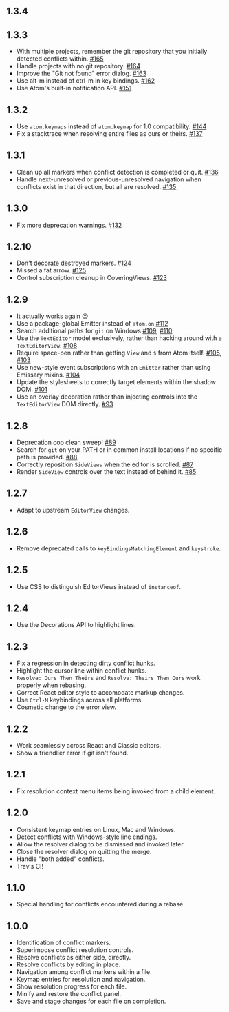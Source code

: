 ## 1.3.4

## 1.3.3

- With multiple projects, remember the git repository that you initially detected conflicts within. [#165](https://github.com/smashwilson/merge-conflicts/pull/165)
- Handle projects with no git repository. [#164](https://github.com/smashwilson/merge-conflicts/pull/164)
- Improve the "Git not found" error dialog. [#163](https://github.com/smashwilson/merge-conflicts/pull/163)
- Use alt-m instead of ctrl-m in key bindings. [#162](https://github.com/smashwilson/merge-conflicts/pull/162)
- Use Atom's built-in notification API. [#151](https://github.com/smashwilson/merge-conflicts/pull/151)

## 1.3.2

- Use `atom.keymaps` instead of `atom.keymap` for 1.0 compatibility. [#144](https://github.com/smashwilson/merge-conflicts/pull/144)
- Fix a stacktrace when resolving entire files as ours or theirs. [#137](https://github.com/smashwilson/merge-conflicts/pull/137)

## 1.3.1

- Clean up all markers when conflict detection is completed or quit. [#136](https://github.com/smashwilson/merge-conflicts/pull/136)
- Handle next-unresolved or previous-unresolved navigation when conflicts exist in that direction, but all are resolved. [#135](https://github.com/smashwilson/merge-conflicts/pull/135)

## 1.3.0

- Fix more deprecation warnings. [#132](https://github.com/smashwilson/merge-conflicts/pull/132)

## 1.2.10

- Don't decorate destroyed markers. [#124](https://github.com/smashwilson/merge-conflicts/pull/124)
- Missed a fat arrow. [#125](https://github.com/smashwilson/merge-conflicts/pull/125)
- Control subscription cleanup in CoveringViews. [#123](https://github.com/smashwilson/merge-conflicts/pull/123)

## 1.2.9

- It actually works again :wink:
- Use a package-global Emitter instead of `atom.on` [#112](https://github.com/smashwilson/merge-conflicts/pull/112)
- Search additional paths for `git` on Windows [#109](https://github.com/smashwilson/merge-conflicts/pull/109), [#110](https://github.com/smashwilson/merge-conflicts/pull/110)
- Use the `TextEditor` model exclusively, rather than hacking around with a `TextEditorView`. [#108](https://github.com/smashwilson/merge-conflicts/pull/108)
- Require space-pen rather than getting `View` and `$` from Atom itself. [#105](https://github.com/smashwilson/merge-conflicts/pull/105), [#103](https://github.com/smashwilson/merge-conflicts/pull/103)
- Use new-style event subscriptions with an `Emitter` rather than using Emissary mixins. [#104](https://github.com/smashwilson/merge-conflicts/pull/104)
- Update the stylesheets to correctly target elements within the shadow DOM. [#101](https://github.com/smashwilson/merge-conflicts/pull/101)
- Use an overlay decoration rather than injecting controls into the `TextEditorView` DOM directly. [#93](https://github.com/smashwilson/merge-conflicts/pull/93)

## 1.2.8

- Deprecation cop clean sweep! [#89](https://github.com/smashwilson/merge-conflicts/pull/89)
- Search for `git` on your PATH or in common install locations if no specific path is provided. [#88](https://github.com/smashwilson/merge-conflicts/pull/88)
- Correctly reposition `SideViews` when the editor is scrolled. [#87](https://github.com/smashwilson/merge-conflicts/pull/87)
- Render `SideView` controls over the text instead of behind it. [#85](https://github.com/smashwilson/merge-conflicts/pull/87)

## 1.2.7

- Adapt to upstream `EditorView` changes.

## 1.2.6

- Remove deprecated calls to `keyBindingsMatchingElement` and `keystroke`.

## 1.2.5

- Use CSS to distinguish EditorViews instead of `instanceof`.

## 1.2.4

- Use the Decorations API to highlight lines.

## 1.2.3

- Fix a regression in detecting dirty conflict hunks.
- Highlight the cursor line within conflict hunks.
- `Resolve: Ours Then Theirs` and `Resolve: Theirs Then Ours` work properly when rebasing.
- Correct React editor style to accomodate markup changes.
- Use `Ctrl-M` keybindings across all platforms.
- Cosmetic change to the error view.

## 1.2.2

- Work seamlessly across React and Classic editors.
- Show a friendlier error if git isn't found.

## 1.2.1

- Fix resolution context menu items being invoked from a child element.

## 1.2.0

- Consistent keymap entries on Linux, Mac and Windows.
- Detect conflicts with Windows-style line endings.
- Allow the resolver dialog to be dismissed and invoked later.
- Close the resolver dialog on quitting the merge.
- Handle "both added" conflicts.
- Travis CI!

## 1.1.0

- Special handling for conflicts encountered during a rebase.

## 1.0.0

- Identification of conflict markers.
- Superimpose conflict resolution controls.
- Resolve conflicts as either side, directly.
- Resolve conflicts by editing in place.
- Navigation among conflict markers within a file.
- Keymap entries for resolution and navigation.
- Show resolution progress for each file.
- Minify and restore the conflict panel.
- Save and stage changes for each file on completion.
